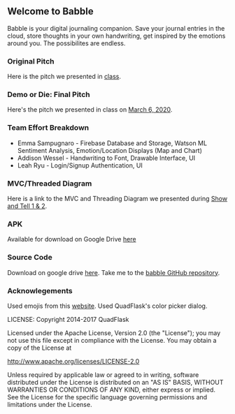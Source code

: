 ## Welcome to Babble

Babble is your digital journaling companion. Save your journal entries in the cloud, store thoughts in your own handwriting, get inspired by the emotions around you. The possibilites are endless.

### Original Pitch
Here is the pitch we presented in [class](https://docs.google.com/presentation/d/1AgNdRpJ33MOCTNdOaCXMMCWwGBiSXf-ggASJ9gaZj_Q/edit?usp=sharing).

### Demo or Die: Final Pitch
Here's the pitch we presented in class on [March 6, 2020](https://docs.google.com/presentation/d/1KNhhtfinkXZs0kHhxRn7AAWGg2KqCzHrmrTAG50dbcQ/edit?usp=sharing). 

### Team Effort Breakdown
* Emma Sampugnaro - Firebase Database and Storage, Watson ML Sentiment Analysis, Emotion/Location Displays (Map and Chart)
* Addison Wessel - Handwriting to Font, Drawable Interface, UI
* Leah Ryu - Login/Signup Authentication, UI

### MVC/Threaded Diagram
Here is a link to the MVC and Threading Diagram we presented during [Show and Tell 1 & 2](https://docs.google.com/presentation/d/1ejdROAu_Ms1Mu4eX_bIxM7x1S3fD2zbaiAfkCbGuQMg/edit?usp=sharing).

### APK
Available for download on Google Drive [here](https://drive.google.com/file/d/1nQiBOGnt2ZwSgjbC2sj7FMTOLIHASvgP/view?usp=sharing)

### Source Code
Download on google drive [here](https://drive.google.com/file/d/13FhjJyxc0MqBfgtq8lPDyxM-9mCsFHSb/view?usp=sharing).
Take me to the [babble GitHub repository](https://github.com/emmaxs/babble).

### Acknowlegements
Used emojis from this [website](https://icons8.com/icon/pack/emoji/emoji).
Used QuadFlask's color picker dialog. 

LICENSE:
Copyright 2014-2017 QuadFlask

Licensed under the Apache License, Version 2.0 (the "License");
you may not use this file except in compliance with the License.
You may obtain a copy of the License at

   http://www.apache.org/licenses/LICENSE-2.0

Unless required by applicable law or agreed to in writing, software
distributed under the License is distributed on an "AS IS" BASIS,
WITHOUT WARRANTIES OR CONDITIONS OF ANY KIND, either express or implied.
See the License for the specific language governing permissions and
limitations under the License.

